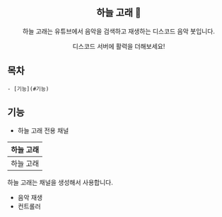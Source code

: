 <div align="center">
  <h2>하늘 고래 🐳</h2>
하늘 고래는 유튜브에서 음악을 검색하고 재생하는 디스코드 음악 봇입니다.

디스코드 서버에 활력을 더해보세요!
</div>

## 목차

    - [기능](#기능)

## 기능

- 하늘 고래 전용 채널

| 하늘 고래 |
|:-----:|
| 하늘 고래 |

하늘 고래는 채널을 생성해서 사용합니다.

- 음악 재생
- 컨트롤러
